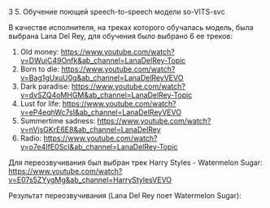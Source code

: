 З 5. Обучение поющей speech-to-speech модели so-VITS-svc

В качестве исполнителя, на треках которого обучалась модель, была выбрана Lana Del Rey, для обучения было выбрано 6 ее треков:

1. Old money: https://www.youtube.com/watch?v=DWuiC49Onfk&ab_channel=LanaDelRey-Topic
2. Born to die: https://www.youtube.com/watch?v=Bag1gUxuU0g&ab_channel=LanaDelReyVEVO
3. Dark paradise: https://www.youtube.com/watch?v=dvSZQ4oMHGM&ab_channel=LanaDelRey-Topic
4. Lust for life: https://www.youtube.com/watch?v=eP4eqhWc7sI&ab_channel=LanaDelReyVEVO
5. Summertime sadness: https://www.youtube.com/watch?v=nVjsGKrE6E8&ab_channel=LanaDelRey
6. Radio: https://www.youtube.com/watch?v=o7e4IfE0ScI&ab_channel=LanaDelRey-Topic

Для переозвучивания был выбран трек Harry Styles - Watermelon Sugar: https://www.youtube.com/watch?v=E07s5ZYygMg&ab_channel=HarryStylesVEVO

Результат переозвучивания (Lana Del Rey поет Watermelon Sugar):

